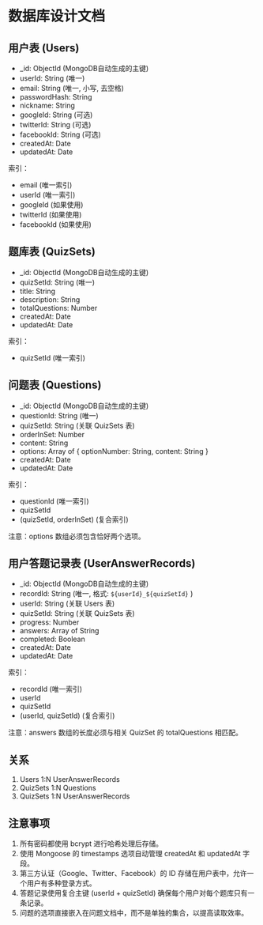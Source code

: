 # 数据库设计文档

## 用户表 (Users)

- _id: ObjectId (MongoDB自动生成的主键)
- userId: String (唯一)
- email: String (唯一, 小写, 去空格)
- passwordHash: String
- nickname: String
- googleId: String (可选)
- twitterId: String (可选)
- facebookId: String (可选)
- createdAt: Date
- updatedAt: Date

索引：
- email (唯一索引)
- userId (唯一索引)
- googleId (如果使用)
- twitterId (如果使用)
- facebookId (如果使用)

## 题库表 (QuizSets)

- _id: ObjectId (MongoDB自动生成的主键)
- quizSetId: String (唯一)
- title: String
- description: String
- totalQuestions: Number
- createdAt: Date
- updatedAt: Date

索引：
- quizSetId (唯一索引)

## 问题表 (Questions)

- _id: ObjectId (MongoDB自动生成的主键)
- questionId: String (唯一)
- quizSetId: String (关联 QuizSets 表)
- orderInSet: Number
- content: String
- options: Array of {
    optionNumber: String,
    content: String
  }
- createdAt: Date
- updatedAt: Date

索引：
- questionId (唯一索引)
- quizSetId
- (quizSetId, orderInSet) (复合索引)

注意：options 数组必须包含恰好两个选项。

## 用户答题记录表 (UserAnswerRecords)

- _id: ObjectId (MongoDB自动生成的主键)
- recordId: String (唯一, 格式: `${userId}_${quizSetId}` )
- userId: String (关联 Users 表)
- quizSetId: String (关联 QuizSets 表)
- progress: Number
- answers: Array of String
- completed: Boolean
- createdAt: Date
- updatedAt: Date

索引：
- recordId (唯一索引)
- userId
- quizSetId
- (userId, quizSetId) (复合索引)

注意：answers 数组的长度必须与相关 QuizSet 的 totalQuestions 相匹配。

## 关系

1. Users 1:N UserAnswerRecords
2. QuizSets 1:N Questions
3. QuizSets 1:N UserAnswerRecords

## 注意事项

1. 所有密码都使用 bcrypt 进行哈希处理后存储。
2. 使用 Mongoose 的 timestamps 选项自动管理 createdAt 和 updatedAt 字段。
3. 第三方认证（Google、Twitter、Facebook）的 ID 存储在用户表中，允许一个用户有多种登录方式。
4. 答题记录使用复合主键 (userId + quizSetId) 确保每个用户对每个题库只有一条记录。
5. 问题的选项直接嵌入在问题文档中，而不是单独的集合，以提高读取效率。